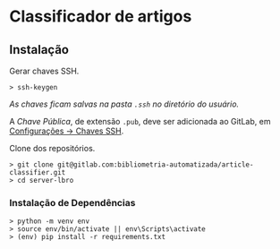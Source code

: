# Classificador de artigos

## Instalação
Gerar chaves SSH.
```shell
> ssh-keygen
```
_As chaves ficam salvas na pasta `.ssh` no diretório do usuário._

A _Chave Pública_, de extensão `.pub`, deve ser adicionada ao GitLab, em [Configurações -> Chaves SSH](https://gitlab.com/profile/keys).

Clone dos repositórios.
```shell
> git clone git@gitlab.com:bibliometria-automatizada/article-classifier.git
> cd server-lbro
```

### Instalação de Dependências
```shell
> python -m venv env
> source env/bin/activate || env\Scripts\activate
> (env) pip install -r requirements.txt
```


